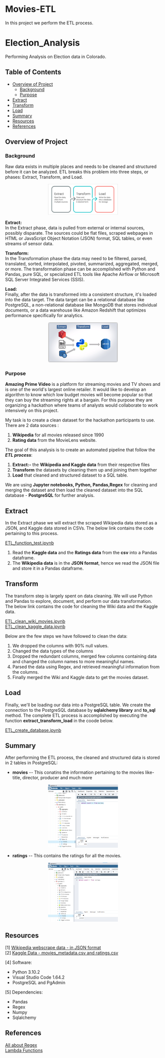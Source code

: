 # Movies-ETL
In this project we perform the ETL process.

# Election_Analysis
Performing Analysis on Election data in Colorado. 

## Table of Contents
- [Overview of Project](#OverviewProject)
  * [Background](#Background)
  * [Purpose](#purpose)
- [Extract](#extract)
- [Transform](#transform)
- [Load](#load)
- [Summary](#Summary)
- [Resources](#resources)
- [References](#references)


## <a name="OverviewProject"></a>Overview of Project
### <a name="Background"></a>Background
Raw data exists in multiple places and needs to be cleaned and structured before it can be analyzed. ETL breaks this problem into three steps, or phases: Extract, Transform, and Load. 
<p align="center"> <img src = "Resources/etl.png" width ="45%"> </p> 

**Extract:**<br>
In the Extract phase, data is pulled from external or internal sources, possibly disparate. The sources could be flat files, scraped webpages in HTML or JavaScript Object Notation (JSON) format, SQL tables, or even streams of sensor data.

**Transform:** <br>
In the Transformation phase the data may need to be filtered, parsed, translated, sorted, interpolated, pivoted, summarized, aggregated, merged, or more. The transformation phase can be accomplished with Python and Pandas, pure SQL, or specialized ETL tools like Apache Airflow or Microsoft SQL Server Integrated Services (SSIS).

**Load:** <br>
Finally, after the data is transformed into a consistent structure, it's loaded into the data target. The data target can be a relational database like PostgreSQL, a non-relational database like MongoDB that stores individual documents, or a data warehouse like Amazon Redshift that optimizes performance specifically for analytics. 
<p align="center"> <img src = "Resources/etl1.png" width ="45%"> </p> 

### <a name="Purpose"></a>Purpose

**Amazing Prime Video** is a platform for streaming movies and TV shows and is one of the world's largest online retailer. It would like to develop an algorithm to know which low budget movies will become popular so that they can buy the streaming rights at a bargain. For this purpose they are organizing a hackathon where teams of analysts would collaborate to work intensively on this project. 

My task is to create a clean dataset for the hackathon participants to use. There are 2 data sources : 
1. **Wikipedia** for all movies released since 1990 
2. **Rating data** from the MovieLens website. 

The goal of this analysis is to create an automated pipeline that follow the ***ETL process***: 
1. **Extract:-** the **Wikipedia and Kaggle data** from their respective files
2. **Transform** the datasets by cleaning them up and joining them together 
3. **Load** that cleaned and structured dataset to a SQL table. 

We are using **Jupyter notebooks, Python, Pandas,Regex** for cleaning and merging the dataset and then load the cleaned dataset into the SQL database - **PostgreSQL** for further analysis. 


## <a name="Extract"></a>Extract

In the Extract phase we will extract the scraped Wikipedia data stored as a JSON, and Kaggle data stored in CSVs. The below link contains the code pertaining to this process.

[ETL_function_test.ipynb](Challenge/ETL_function_test.ipynb) <br>

 1. Read the **Kaggle data** and the **Ratings data** from the **csv** into a Pandas dataframe.
 2. The **Wikipedia data** is in the **JSON format**, hence we read the JSON file and store it in a Pandas dataframe.


## <a name="Transform"></a>Transform

The transform step is largely spent on data cleaning. We will use Python and Pandas to explore, document, and perform our data transformation. The below link contains the code for cleaning the Wiki data and the Kaggle data.

[ETL_clean_wiki_movies.ipynb](Challenge/ETL_clean_wiki_movies.ipynb) <br>
[ETL_clean_kaggle_data.ipynb](Challenge/ETL_clean_kaggle_data.ipynb) <br>

Below are the few steps we have followed to clean the data:
1. We dropped the columns with 90% null values.
2. Changed the data types of the columns
3. Dropped the redundant columns, merged few columns containing data and changed the column names to more meaningful names.
4. Parsed the data using Regex, and retrieved meaningful information from the columns.
5. Finally merged the Wiki and Kaggle data to get the movies dataset.

## <a name="Load"></a>Load
Finally, we'll be loading our data into a PostgreSQL table. We create the connection to the PostgreSQL database by **sqlalchemy library** and **to_sql** method. The complete ETL process is accomplished by executing the function **extract_transform_load** in the coode below. 

[ETL_create_database.ipynb](Challenge/ETL_create_database.ipynb)

 
## <a name="Summary"></a>Summary

After performing the ETL process, the cleaned and structured data is stored in 2 tables in PostgreSQL:

* **movies** -- This conatins the information pertaining to the movies like- title, director, producer and much more

<p align="center"> <img src = "Resources/movies_query.png" width ="45%"> </p> 

* **ratings** -- This contains the ratings for all the movies.

<p align="center"> <img src = "Resources/ratings_query.png" width ="45%"> </p> 

## <a name="resources"></a> Resources
[1] [Wikipedia webscrape data - in JSON format](wikipedia-movies.json) <br>
[2] [Kaggle Data - movies_metadata.csv and ratings.csv](https://www.kaggle.com/datasets/rounakbanik/the-movies-dataset)  <br>

[4] Software: 
* Python 3.10.2
* Visual Studio Code 1.64.2
* PostgreSQL and PgAdmin <br>

[5] Dependencies:
* Pandas
* Regex
* Numpy
* Sqlalchemy

## <a name="references"></a> References

[All about Regex](https://courses.bootcampspot.com/courses/1154/pages/8-dot-3-9-write-regular-expressions?module_item_id=475619)<br>
[Lambda Functions](https://realpython.com/python-lambda/)


